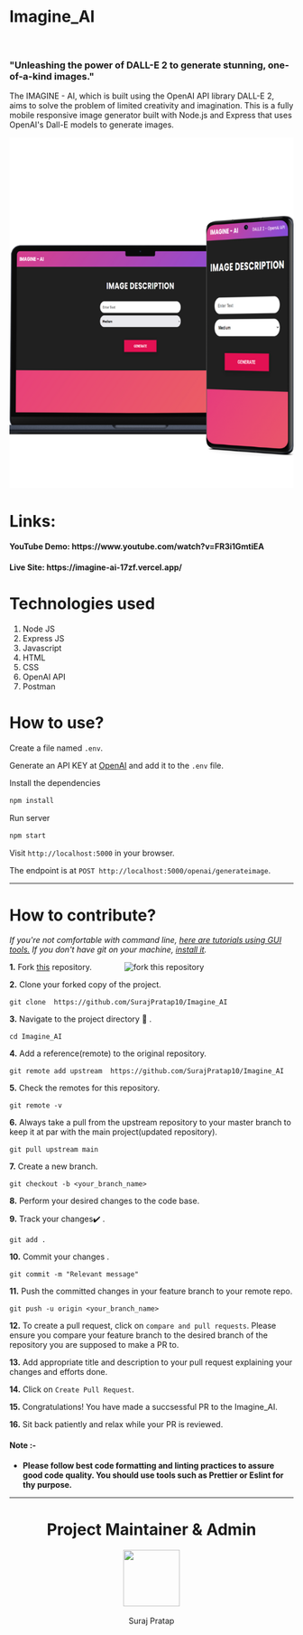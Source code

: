 # Imagine_AI

<br>

<h3>"Unleashing the power of DALL-E 2 to generate stunning, one-of-a-kind images."</h3>
The IMAGINE - AI, which is built using the OpenAI API library DALL-E 2, aims to solve the problem of limited creativity and imagination. This is a fully mobile responsive image generator built with Node.js and Express that uses OpenAI's Dall-E models to generate images.

<p align="center">
  <img src="cover.png" />
</p>


# Links:
<h4> YouTube Demo: https://www.youtube.com/watch?v=FR3i1GmtiEA </h4>
<h4> Live Site: https://imagine-ai-17zf.vercel.app/ </h4>

# Technologies used
1) Node JS
2) Express JS
3) Javascript
4) HTML
5) CSS
6) OpenAI API
7) Postman


# How to **use**?

Create a file named `.env`.

Generate an API KEY at [OpenAI](https://beta.openai.com/) and add it to the `.env` file.

Install the dependencies

```bash
npm install
```

Run server

```bash
npm start
```

Visit `http://localhost:5000` in your browser.

The endpoint is at `POST http://localhost:5000/openai/generateimage`.

<hr>

# How to **contribute**?

_If you're not comfortable with command line, [here are tutorials using GUI tools.](#tutorials-using-other-tools)_
_If you don't have git on your machine, [install it](https://help.github.com/articles/set-up-git/)._

<img align="right" width="300" src="https://firstcontributions.github.io/assets/Readme/fork.png" alt="fork this repository" />

**1.**  Fork [this](https://github.com/SurajPratap10/Imagine_AI) repository.

**2.**  Clone your forked copy of the project.

```
git clone  https://github.com/SurajPratap10/Imagine_AI
```

**3.** Navigate to the project directory :file_folder: .

```
cd Imagine_AI
```

**4.** Add a reference(remote) to the original repository.

```
git remote add upstream  https://github.com/SurajPratap10/Imagine_AI
```

**5.** Check the remotes for this repository.
```
git remote -v
```

**6.** Always take a pull from the upstream repository to your master branch to keep it at par with the main project(updated repository).

```
git pull upstream main
```

**7.** Create a new branch.

```
git checkout -b <your_branch_name>
```

**8.** Perform your desired changes to the code base.


**9.** Track your changes:heavy_check_mark: .

```
git add .
```

**10.** Commit your changes .

```
git commit -m "Relevant message"
```

**11.** Push the committed changes in your feature branch to your remote repo.
```
git push -u origin <your_branch_name>
```

**12.** To create a pull request, click on `compare and pull requests`. Please ensure you compare your feature branch to the desired branch of the repository you are supposed to make a PR to.


**13.** Add appropriate title and description to your pull request explaining your changes and efforts done.


**14.** Click on `Create Pull Request`.


**15.** Congratulations! You have made a succsessful PR to the Imagine_AI.<br>

**16.** Sit back patiently and relax while your PR is reviewed.

#### Note :-
-   **Please follow best code formatting and linting practices to assure good code quality. You should use tools such as Prettier or Eslint for thy purpose.**

<hr>


<h1 align=center> Project Maintainer & Admin </h1>
<p align="center"> <a href="https://github.com/SurajPratap10"><img src="https://avatars.githubusercontent.com/u/92919173?v=4" width=100px height=100px /></a>
<p align="center"> Suraj Pratap </p>


